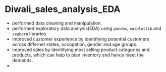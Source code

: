 # Diwali_sales_analysis_EDA
* performed data cleaning and manipulation.
* performed exploratory data analysis(EDA) using 
`pandas`, `matplotlib` and `seaborn` libraries
* Improved customer experience by identifying potential customers across differnet states, occupation, gender and age groups.
* Improved sales by identifying most selling product categories and products, which can help to plan inventory and hence meet the demands.
*
